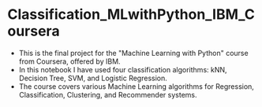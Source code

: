 # Classification_MLwithPython_IBM_Coursera
* This is the final project for the "Machine Learning with Python" course from Coursera, offered by IBM. 
* In this notebook I have used four classification algorithms: kNN, Decision Tree, SVM, and Logistic Regression.
* The course covers various Machine Learning algorithms for Regression, Classification, Clustering, and Recommender systems.
